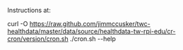 Instructions at:

curl -O https://raw.github.com/jimmccusker/twc-healthdata/master/data/source/healthdata-tw-rpi-edu/cr-cron/version/cron.sh
./cron.sh --help

